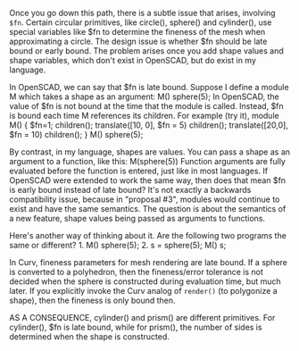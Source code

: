 Once you go down this path, there is a subtle issue that arises, involving
`$fn`. Certain circular primitives, like circle(), sphere() and cylinder(),
use special variables like $fn to determine the fineness of the mesh when
approximating a circle. The design issue is whether $fn should be late bound or
early bound. The problem arises once you add shape values and shape variables,
which don't exist in OpenSCAD, but do exist in my language.

In OpenSCAD, we can say that $fn is late bound. Suppose I define a module
M which takes a shape as an argument:
    M() sphere(5);
In OpenSCAD, the value of $fn is not bound at the time that the module
is called. Instead, $fn is bound each time M references its children.
For example (try it),
    module M() {
        $fn=1; children();
        translate([10, 0], $fn = 5) children();
        translate([20,0], $fn = 10) children();
    }
    M() sphere(5);

By contrast, in my language, shapes are values. You can pass a shape as an
argument to a function, like this:
    M(sphere(5))
Function arguments are fully evaluated before the function is entered, just
like in most languages. If OpenSCAD were extended to work the same way, then
does that mean $fn is early bound instead of late bound? It's not exactly a
backwards compatibility issue, because in "proposal #3", modules would continue
to exist and have the same semantics. The question is about the semantics
of a new feature, shape values being passed as arguments to functions.

Here's another way of thinking about it. Are the following two programs
the same or different?
 1.
    M() sphere(5);
 2.
    s = sphere(5);
    M() s;

In Curv, fineness parameters for mesh rendering are late bound.
If a sphere is converted to a polyhedron, then the fineness/error tolerance
is not decided when the sphere is constructed during evaluation time, but
much later. If you explicitly invoke the Curv analog of `render()`
(to polygonize a shape), then the fineness is only bound then.

AS A CONSEQUENCE, cylinder() and prism() are different primitives.
For cylinder(), $fn is late bound, while for prism(), the number of sides
is determined when the shape is constructed.
